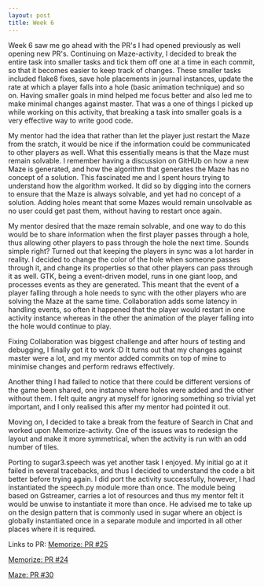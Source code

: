 ```yaml
---
layout: post
title: Week 6
---
```


Week 6 saw me go ahead with the PR's I had opened previously as well opening new PR's.
Continuing on Maze-activity, I decided to break the entire task into smaller tasks and tick them off one at a time in each commit,
so that it becomes easier to keep track of changes.
These smaller tasks included flake8 fixes, save hole placements in journal instances, update the rate at which a player falls into a hole (basic animation technique) and so on.
Having smaller goals in mind helped me focus better and also led me to make minimal changes against master. That was a one of things I picked up while working on this activity, that
breaking a task into smaller goals is a very effective way to write good code.

My mentor had the idea that rather than let the player just restart the Maze from the sratch, it would be nice if the information could be communicated to other players as well.
What this essentially means is that the Maze must remain solvable. I remember having a discussion on GitHUb on how a new Maze is generated, and how the algorithm that generates the Maze
has no concept of a solution. This fascinated me and I spent hours trying to understand how the algorithm worked. It did so by digging into the corners to ensure that the Maze is always solvable,
and yet had no concept of a solution. Adding holes meant that some Mazes would remain unsolvable as no user could get past them, without having to restart once again.

My mentor desired that the maze remain solvable, and one way to do this would be to share information when the first player passes through a hole, thus allowing other players to pass through the hole
the next time. Sounds simple right? Turned out that keeping the players in sync was a lot harder in reality.
I decided to change the color of the hole when someone passes through it, and change its properties so that other players can pass through it as well.
GTK, being a event-driven model, runs in one giant loop, and processes events as they are generated. This meant that the event of a player falling through a hole needs to sync with the other players who are
solving the Maze at the same time. Collaboration adds some latency in handling events, so often it happened that the player would restart in one activity instance whereas in the other the animation of the player
falling into the hole would continue to play.

Fixing Collaboration was biggest challenge and after hours of testing and debugging, I finally got it to work :D
It turns out that my changes against master were a lot, and my mentor added commits on top of mine to minimise changes and perform redraws effectively.

Another thing I had failed to notice that there could be different versions of the game been shared, one instance where holes were added and the other without them.
I felt quite angry at myself for ignoring something so trivial yet important, and I only realised this after my mentor had pointed it out.

Moving on, I decided to take a break from the feature of Search in Chat and worked upon Memorize-activity.
One of the issues was to redesign the layout and make it more symmetrical, when the activity is run with an odd number of tiles.


Porting to sugar3.speech was yet another task I enjoyed. My initial go at it failed in several tracebacks, and thus I decided to understand the code a bit better before
trying again. I did port the activity successfully, however, I had instantiated the speech.py module more than once. The module being based on Gstreamer, carries a lot of resources
and thus my mentor felt it would be unwise to instantiate it more than once. He advised me to take up on the design pattern that is commonly used in sugar where an object is globally instantiated once in a separate module
and imported in all other places where it is required.


Links to PR:
[Memorize: PR #25](https://github.com/sugarlabs/memorize-activity/pull/25)

[Memorize: PR #24](https://github.com/sugarlabs/memorize-activity/pull/24)

[Maze: PR #30](https://github.com/sugarlabs/maze-activity/pull/30)
